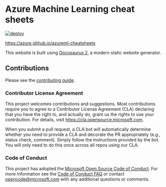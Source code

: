 # Azure Machine Learning cheat sheets

[![deploy](https://github.com/lostmygithubaccount/azureml-cheatsheets/workflows/deploy/badge.svg)](https://github.com/azure/azureml-cheatsheets/actions?query=workflow%3Adeploy)

https://azure.github.io/azureml-cheatsheets

This website is built using [Docusaurus 2](https://v2.docusaurus.io/), a modern static website generator.

##  Contributions

Please see the [contributing guide](https://azure.github.io/azureml-cheatsheets/docs/misc/contributing).

### Contributor License Agreement

This project welcomes contributions and suggestions.  Most contributions require you to agree to a
Contributor License Agreement (CLA) declaring that you have the right to, and actually do, grant us
the rights to use your contribution. For details, visit https://cla.opensource.microsoft.com.

When you submit a pull request, a CLA bot will automatically determine whether you need to provide
a CLA and decorate the PR appropriately (e.g., status check, comment). Simply follow the instructions
provided by the bot. You will only need to do this once across all repos using our CLA.

### Code of Conduct

This project has adopted the [Microsoft Open Source Code of Conduct](https://opensource.microsoft.com/codeofconduct/).
For more information see the [Code of Conduct FAQ](https://opensource.microsoft.com/codeofconduct/faq/) or
contact [opencode@microsoft.com](mailto:opencode@microsoft.com) with any additional questions or comments.
